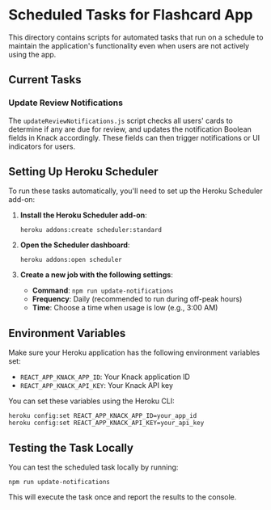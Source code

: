 # Scheduled Tasks for Flashcard App

This directory contains scripts for automated tasks that run on a schedule to maintain the application's functionality even when users are not actively using the app.

## Current Tasks

### Update Review Notifications

The `updateReviewNotifications.js` script checks all users' cards to determine if any are due for review, and updates the notification Boolean fields in Knack accordingly. These fields can then trigger notifications or UI indicators for users.

## Setting Up Heroku Scheduler

To run these tasks automatically, you'll need to set up the Heroku Scheduler add-on:

1. **Install the Heroku Scheduler add-on**:
   ```
   heroku addons:create scheduler:standard
   ```

2. **Open the Scheduler dashboard**:
   ```
   heroku addons:open scheduler
   ```

3. **Create a new job with the following settings**:
   - **Command**: `npm run update-notifications`
   - **Frequency**: Daily (recommended to run during off-peak hours)
   - **Time**: Choose a time when usage is low (e.g., 3:00 AM)

## Environment Variables

Make sure your Heroku application has the following environment variables set:

- `REACT_APP_KNACK_APP_ID`: Your Knack application ID
- `REACT_APP_KNACK_API_KEY`: Your Knack API key

You can set these variables using the Heroku CLI:

```
heroku config:set REACT_APP_KNACK_APP_ID=your_app_id
heroku config:set REACT_APP_KNACK_API_KEY=your_api_key
```

## Testing the Task Locally

You can test the scheduled task locally by running:

```
npm run update-notifications
```

This will execute the task once and report the results to the console. 